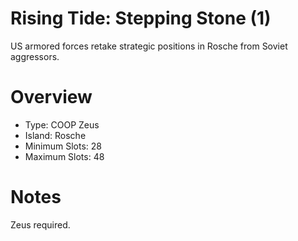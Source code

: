 # Rising Tide: Stepping Stone (1)

US armored forces retake strategic positions in Rosche from Soviet aggressors.

# Overview
- Type: COOP Zeus
- Island: Rosche
- Minimum Slots: 28
- Maximum Slots: 48

# Notes
Zeus required. 
